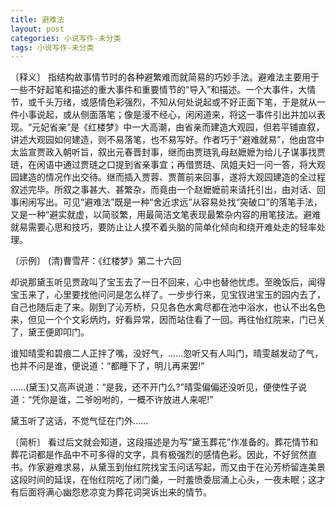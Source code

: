 ```yaml
---
title: 避难法
layout: post
categories: 小说写作-未分类
tags: 小说写作-未分类
---
```


〔释义〕 指结构故事情节时的各种避繁难而就简易的巧妙手法。避难法主要用于一些不好起笔和描述的重大事件和重要情节的“导入”和描述。一个大事件，大情节，或千头万绪，或感情色彩强烈，不知从何处说起或不好正面下笔，于是就从一件小事说起，或从侧面落笔；像是漫不经心，闲闲道来，将这一事件引出并加以表现。“元妃省亲”是《红楼梦》中一大高潮，由省亲而建造大观园，但若平铺直叙，讲述大观园如何建造，则不易落笔，也不易写好。作者巧于“避难就易”，他由宫中太监宣贾政入朝听旨，叙出元春晋封事，继而由贾琏乳母赵嬷嬷为给儿子谋事找贾琏，在闲语中通过贾琏之口提到省亲事宜；再借贾琏、凤姐夫妇一问一答，将大观园建造的情况作出交待。继而插入贾蓉、贾蔷前来回事，遂将大观园建造的全过程叙述完毕。所叙之事甚大、甚繁杂，而竟由一个赵嬷嬷前来请托引出，由对话、回事闲闲写出。可见“避难法”既是一种“舍近求远”从容易处找“突破口”的落笔手法，又是一种“避实就虚，以简驳繁，用最简洁文笔表现最繁杂内容的用笔技法。避难就易需要心思和技巧，要防止让人摸不着头脑的简单化倾向和绕开难处走的轻率处理。

〔示例〕 (清)曹雪芹：《红楼梦》第二十六回

却说那黛玉听见贾政叫了宝玉去了一日不回来，心中也替他忧虑。至晚饭后，闻得宝玉来了，心里要找他问问是怎么样了。一步步行来，见宝钗进宝玉的园内去了，自己也随后走了来。刚到了沁芳桥，只见各色水禽尽都在池中浴水，也认不出名色来，但见一个个文彩炳灼，好看异常，因而站住看了一回。再往怡红院来，门已关了，黛王便即叩门。

谁知晴雯和碧痕二人正拌了嘴，没好气，……忽听又有人叫门，晴雯越发动了气，也并不问是谁，便说道：“都睡下了，明儿再来罢!”

……(黛玉)又高声说道：“是我，还不开门么?”晴雯偏偏还没听见，便使性子说道：“凭你是谁，二爷吩咐的，一概不许放进人来呢!”

黛玉听了这话，不觉气怔在门外……

〔简析〕 看过后文就会知道，这段描述是为写“黛玉葬花”作准备的。葬花情节和葬花词都是作品中不可多得的文字，具有极强烈的感情色彩。因此，不好贸然直书。作家避难求易，从黛玉到怡红院找宝玉问话写起，而又由于在沁芳桥留连美景这段时间的延误，在怡红院吃了闭门羹，一时羞愤委屈涌上心头，一夜未眠；这才有后面将满心幽怨悲凉变为葬花词哭诉出来的情节。 